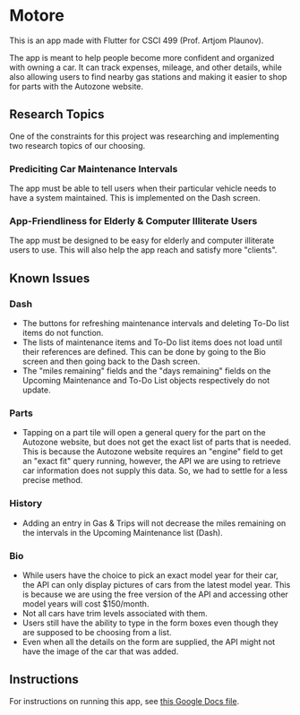 # Motore

This is an app made with Flutter for CSCI 499 (Prof. Artjom Plaunov).

The app is meant to help people become more confident and organized
with owning a car. It can track expenses, mileage, and other details,
while also allowing users to find nearby gas stations and making it
easier to shop for parts with the Autozone website.

## Research Topics

One of the constraints for this project was researching and implementing 
two research topics of our choosing. 

### Prediciting Car Maintenance Intervals

The app must be able to tell users when their particular
vehicle needs to have a system maintained. This is implemented
on the Dash screen.

### App-Friendliness for Elderly & Computer Illiterate Users

The app must be designed to be easy for elderly and computer
illiterate users to use. This will also help the app reach and 
satisfy more "clients". 

## Known Issues

### Dash

- The buttons for refreshing maintenance intervals and deleting To-Do list items do not function.
- The lists of maintenance items and To-Do list items does not load until their references are defined. This can be done by going to the Bio screen and then going back to the Dash screen. 
- The "miles remaining" fields and the "days remaining" fields on the Upcoming Maintenance and To-Do List objects respectively do not update.

### Parts

- Tapping on a part tile will open a general query for the part on the Autozone website, but does not get the exact list of parts that is needed. This is because the Autozone website requires an "engine" field to get an "exact fit" query running, however, the API we are using to retrieve car information does not supply this data. So, we had to settle for a less precise method.

### History

- Adding an entry in Gas & Trips will not decrease the miles remaining on the intervals in the Upcoming Maintenance list (Dash). 

### Bio

- While users have the choice to pick an exact model year for their car, the API can only display pictures of cars from the latest model year. This is because we are using the free version of the API and accessing other model years will cost $150/month.
- Not all cars have trim levels associated with them.
- Users still have the ability to type in the form boxes even though they are supposed to be choosing from a list.
- Even when all the details on the form are supplied, the API might not have the image of the car that was added.

## Instructions
For instructions on running this app, see [this Google Docs file](https://docs.google.com/document/d/1Tks2RXYu23HHJSm72SixqWXBSfz9cF1nErPYE46e_-c/edit?usp=sharing).
